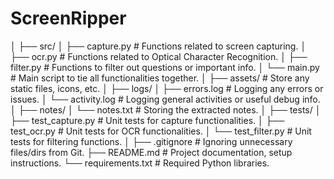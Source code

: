 # ScreenRipper
│
├── src/
│   ├── capture.py       # Functions related to screen capturing.
│   ├── ocr.py           # Functions related to Optical Character Recognition.
│   ├── filter.py        # Functions to filter out questions or important info.
│   └── main.py          # Main script to tie all functionalities together.
│
├── assets/              # Store any static files, icons, etc.
│
├── logs/
│   ├── errors.log       # Logging any errors or issues.
│   └── activity.log     # Logging general activities or useful debug info.
│
├── notes/
│   └── notes.txt        # Storing the extracted notes.
│
├── tests/
│   ├── test_capture.py  # Unit tests for capture functionalities.
│   ├── test_ocr.py      # Unit tests for OCR functionalities.
│   └── test_filter.py   # Unit tests for filtering functions.
│
├── .gitignore           # Ignoring unnecessary files/dirs from Git.
├── README.md            # Project documentation, setup instructions.
└── requirements.txt     # Required Python libraries.
